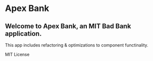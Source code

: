 # Apex Bank
## Welcome to Apex Bank, an MIT Bad Bank application. 

This app includes refactoring & optimizations to component functinality.

MIT License